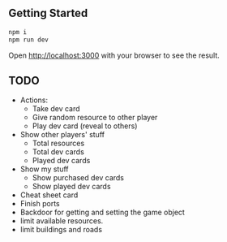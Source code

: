 ## Getting Started

```bash
npm i
npm run dev
```

Open [http://localhost:3000](http://localhost:3000) with your browser to see the result.

## TODO

- Actions:
  - Take dev card
  - Give random resource to other player
  - Play dev card (reveal to others)
- Show other players' stuff
  - Total resources
  - Total dev cards
  - Played dev cards
- Show my stuff
  - Show purchased dev cards
  - Show played dev cards
- Cheat sheet card
- Finish ports
- Backdoor for getting and setting the game object
- limit available resources. 
- limit buildings and roads
